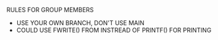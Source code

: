RULES FOR GROUP MEMBERS
- USE YOUR OWN BRANCH, DON'T USE MAIN
- COULD USE FWRITE() FROM <STDIO> INSTREAD OF PRINTF() FOR PRINTING 

